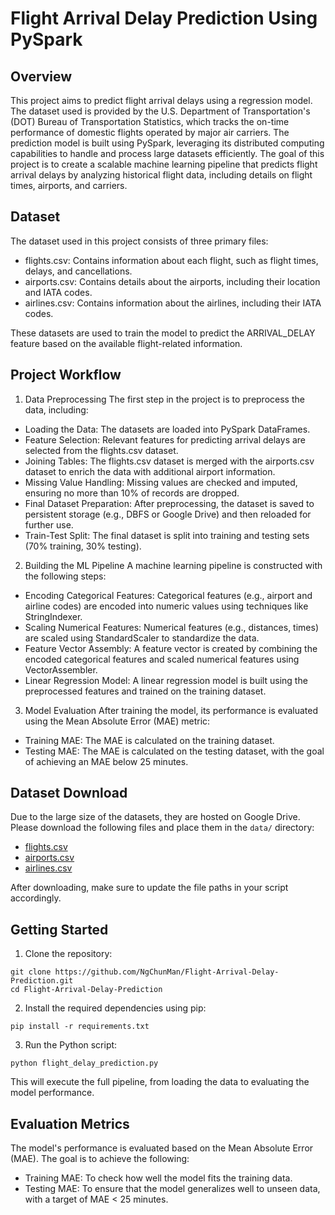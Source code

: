 # Flight Arrival Delay Prediction Using PySpark

## Overview

This project aims to predict flight arrival delays using a regression model. The dataset used is provided by the U.S. Department of Transportation's (DOT) Bureau of Transportation Statistics, which tracks the on-time performance of domestic flights operated by major air carriers. The prediction model is built using PySpark, leveraging its distributed computing capabilities to handle and process large datasets efficiently.
The goal of this project is to create a scalable machine learning pipeline that predicts flight arrival delays by analyzing historical flight data, including details on flight times, airports, and carriers.

## Dataset
The dataset used in this project consists of three primary files:
- flights.csv: Contains information about each flight, such as flight times, delays, and cancellations.
- airports.csv: Contains details about the airports, including their location and IATA codes.
- airlines.csv: Contains information about the airlines, including their IATA codes.

These datasets are used to train the model to predict the ARRIVAL_DELAY feature based on the available flight-related information.

## Project Workflow

1. Data Preprocessing
The first step in the project is to preprocess the data, including:
- Loading the Data: The datasets are loaded into PySpark DataFrames.
- Feature Selection: Relevant features for predicting arrival delays are selected from the flights.csv dataset.
- Joining Tables: The flights.csv dataset is merged with the airports.csv dataset to enrich the data with additional airport information.
- Missing Value Handling: Missing values are checked and imputed, ensuring no more than 10% of records are dropped.
- Final Dataset Preparation: After preprocessing, the dataset is saved to persistent storage (e.g., DBFS or Google Drive) and then reloaded for further use.
- Train-Test Split: The final dataset is split into training and testing sets (70% training, 30% testing).

2. Building the ML Pipeline
A machine learning pipeline is constructed with the following steps:
- Encoding Categorical Features: Categorical features (e.g., airport and airline codes) are encoded into numeric values using techniques like StringIndexer.
- Scaling Numerical Features: Numerical features (e.g., distances, times) are scaled using StandardScaler to standardize the data.
- Feature Vector Assembly: A feature vector is created by combining the encoded categorical features and scaled numerical features using VectorAssembler.
- Linear Regression Model: A linear regression model is built using the preprocessed features and trained on the training dataset.

3. Model Evaluation
After training the model, its performance is evaluated using the Mean Absolute Error (MAE) metric:
- Training MAE: The MAE is calculated on the training dataset.
- Testing MAE: The MAE is calculated on the testing dataset, with the goal of achieving an MAE below 25 minutes.

## Dataset Download

Due to the large size of the datasets, they are hosted on Google Drive. Please download the following files and place them in the `data/` directory:

- [flights.csv](https://drive.google.com/file/d/1FvNW68prpJvuNDxlI-6Rke5Pml-RmmRO/view?usp=drivesdk)
- [airports.csv](https://drive.google.com/file/d/1Qbgdx4UuYYkOK2inwSUW8VCXUie5hqcb/view?usp=drivesdk)
- [airlines.csv](https://drive.google.com/file/d/1hLzxNORaUBIiFxZ2be8V7bqOIL1N4h8P/view?usp=drivesdkl)

After downloading, make sure to update the file paths in your script accordingly.

## Getting Started
1. Clone the repository:
```
git clone https://github.com/NgChunMan/Flight-Arrival-Delay-Prediction.git
cd Flight-Arrival-Delay-Prediction
```

2. Install the required dependencies using pip:
```
pip install -r requirements.txt
```

3. Run the Python script:
```
python flight_delay_prediction.py
```
This will execute the full pipeline, from loading the data to evaluating the model performance.

## Evaluation Metrics

The model's performance is evaluated based on the Mean Absolute Error (MAE). The goal is to achieve the following:
- Training MAE: To check how well the model fits the training data.
- Testing MAE: To ensure that the model generalizes well to unseen data, with a target of MAE < 25 minutes.

